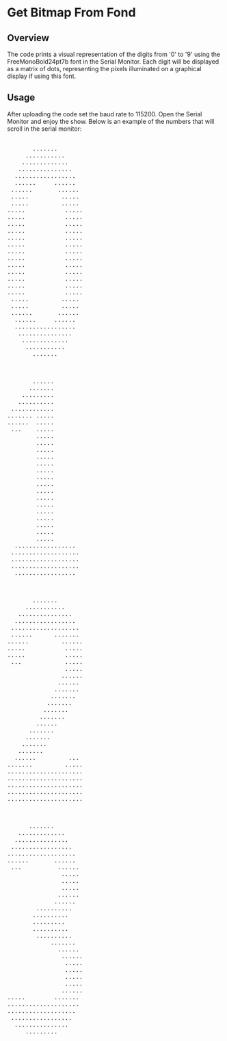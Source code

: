 # Get Bitmap From Fond
## Overview
The code prints a visual representation of the digits from '0' to '9' using the FreeMonoBold24pt7b font in the Serial Monitor.
Each digit will be displayed as a matrix of dots, representing the pixels illuminated on a graphical display if using this font.
## Usage
After uploading the code set the baud rate to 115200. Open the Serial Monitor and enjoy the show.
Below is an example of the numbers that will scroll in the serial monitor:

<pre>

       .......       
     ...........
    .............    
   ...............   
  .................  
  ......     ......
 ......       ...... 
 .....         ..... 
 .....         .....
.....           .....
.....           .....
.....           .....
.....           .....
.....           .....
.....           .....
.....           .....
.....           .....
.....           .....
.....           .....
.....           .....
.....           .....
.....           .....
 .....         .....
 .....         ..... 
 ......       ...... 
  ......     ......
  .................  
   ...............   
    .............
     ...........     
       .......       



       ......       
      .......
    .........       
   ..........       
 ............
....... .....       
......  .....       
 ...    .....       
        .....
        .....       
        .....       
        .....
        .....       
        .....       
        .....       
        .....
        .....       
        .....       
        .....
        .....       
        .....       
        .....       
        .....
        .....       
  ................. 
 ...................
 ...................
 ...................
  ................. 



       .......       
     ...........     
   ...............   
  .................
 ................... 
 ......      ....... 
......         ......
.....           .....
.....           .....
 ...            .....
                .....
               ......
              ...... 
             ....... 
            .......
           .......   
          .......    
         .......
        ......       
      .......        
     .......
    .......
   .......
  ......         ... 
.......         .....
.....................
.....................
.....................
.....................
.....................



      .......
   .............     
  ...............    
 .................   
...................
......       ......  
 ...          ...... 
               .....
               ..... 
               ..... 
              ......
             ......  
        ..........   
       ..........    
       .........
       ..........    
        ..........   
            .......
              ...... 
               ......
                .....
                .....
                .....
                .....
               ......
.....        ....... 
.................... 
...................  
 .................
  ...............    
     .........  

</pre>

